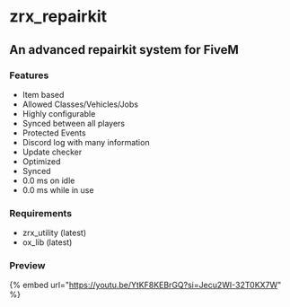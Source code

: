 # zrx\_repairkit

## An advanced repairkit system for FiveM

### Features

* Item based
* Allowed Classes/Vehicles/Jobs
* Highly configurable
* Synced between all players
* Protected Events
* Discord log with many information
* Update checker
* Optimized
* Synced
* 0.0 ms on idle
* 0.0 ms while in use

### Requirements

* zrx\_utility (latest)
* ox\_lib (latest)

### Preview

{% embed url="https://youtu.be/YtKF8KEBrGQ?si=Jecu2WI-32T0KX7W" %}
